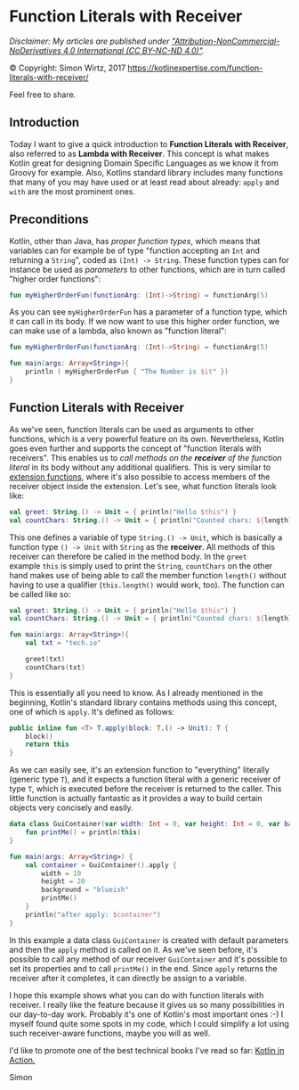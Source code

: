 # Function Literals with Receiver


_Disclaimer: My articles are published under 
<a href="https://creativecommons.org/licenses/by-nc-nd/4.0/legalcode" target="_blank">"Attribution-NonCommercial-NoDerivatives 4.0 International (CC BY-NC-ND 4.0)"</a>._

© Copyright: Simon Wirtz, 2017
https://kotlinexpertise.com/function-literals-with-receiver/

Feel free to share.

## Introduction

Today I want to give a quick introduction to <b>Function Literals with Receiver</b>, also referred to as <b>Lambda with Receiver</b>. This concept is what makes Kotlin great for designing Domain Specific Languages as we know it from Groovy for example. Also, Kotlins standard library includes many functions that many of you may have used or at least read about already: `apply` and `with` are the most prominent ones.


## Preconditions

Kotlin, other than Java, has _proper function types_, which means that variables can for example be of type "function accepting an `Int` and returning a `String`", coded as `(Int) -> String`. These function types can for instance be used as _parameters_ to other functions, which are in turn called "higher order functions":

```kotlin
fun myHigherOrderFun(functionArg: (Int)->String) = functionArg(5)
```

As you can see `myHigherOrderFun` has a parameter of a function type, which it can call in its body. If we now want to use this higher order function, we can make use of a lambda, also known as "function literal":

```kotlin runnable
fun myHigherOrderFun(functionArg: (Int)->String) = functionArg(5)

fun main(args: Array<String>){
    println ( myHigherOrderFun { "The Number is $it" })
}

```
## Function Literals with Receiver

As we've seen, function literals can be used as arguments to other functions, which is a very powerful feature on its own. Nevertheless, Kotlin goes even further and supports the concept of "function literals with receivers". This enables us to _call methods on the <b>receiver</b> of the function literal_ in its body without any additional qualifiers. This is very similar to <a href="https://kotlinlang.org/docs/reference/extensions.html" target="_blank">extension functions</a>, where it's also possible to access members of the receiver object inside the extension. Let's see, what function literals look like:

```kotlin
val greet: String.() -> Unit = { println("Hello $this") }
val countChars: String.() -> Unit = { println("Counted chars: ${length}") }

````

This one defines a variable of type `String.() -> Unit`, which is basically a function type `() -> Unit` with `String` as the <b>receiver</b>. All methods of this receiver can therefore be called in the method body. In the `greet` example `this` is simply used to print the `String`, `countChars` on the other hand makes use of being able to call the member function `length()` without having to use a qualifier (`this.length()` would work, too). The function can be called like so:

```kotlin runnable
val greet: String.() -> Unit = { println("Hello $this") }
val countChars: String.() -> Unit = { println("Counted chars: ${length}") }

fun main(args: Array<String>){
    val txt = "tech.io"

    greet(txt)
    countChars(txt)
}
```

This is essentially all you need to know. As I already mentioned in the beginning, Kotlin's standard library contains methods using this concept, one of which is `apply`. It's defined as follows:

```kotlin
public inline fun <T> T.apply(block: T.() -> Unit): T {       
    block()
    return this 
}
```
As we can easily see, it's an extension function to "everything" literally (generic type `T`), and it expects a function literal with a generic receiver of type `T`, which is executed before the receiver is returned to the caller. This little function is actually fantastic as it provides a way to build certain objects very concisely and easily.

```kotlin runnable
data class GuiContainer(var width: Int = 0, var height: Int = 0, var background: String = "red") {
    fun printMe() = println(this)
}

fun main(args: Array<String>) {
    val container = GuiContainer().apply {
        width = 10
        height = 20
        background = "blueish"
        printMe()
    }
    println("after apply: $container")
}
```

In this example a data class `GuiContainer` is created with default parameters and then the `apply` method is called on it. As we've seen before, it's possible to call any method of our receiver `GuiContainer` and it's possible to set its properties and to call `printMe()` in the end. Since `apply` returns the receiver after it completes, it can directly be assign to a variable. 

I hope this example shows what you can do with function literals with receiver. I really like the feature because it gives us so many possibilities in our day-to-day work. Probably it's one of Kotlin's most important ones :-) I myself found quite some spots in my code, which I could simplify a lot using such receiver-aware functions, maybe you will as well.

I'd like to promote one of the best technical books I've read so far: <a target="_blank" href="https://www.amazon.de/gp/product/1617293296/ref=as_li_tl?ie=UTF8&camp=1638&creative=6742&creativeASIN=1617293296&linkCode=as2&tag=simonwirtzde-21&linkId=a98710bb701f6ee5fe515f1cceea3cca">Kotlin in Action.</a><img src="//ir-de.amazon-adsystem.com/e/ir?t=simonwirtzde-21&l=am2&o=3&a=1617293296" width="1" height="1" border="0" alt="" style="border:none !important; margin:0px !important;" />

Simon